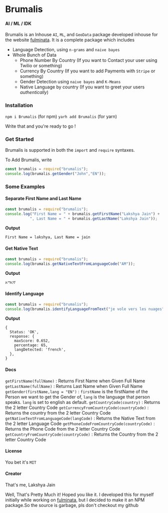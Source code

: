 # Brumalis
#### AI / ML / IDK

Brumalis is an Inhouse `AI`, `ML`, and `GeoData` package developed inhouse for the website [fulminata]("https://www.youtube.com/watch?v=dQw4w9WgXcQ"). It is a complete package which includes

- Language Detection, using `n-grams` and `naive bayes`
- Whole Bunch of Data 
   - Phone Number By Country (If you want to Contact your user using Twilio or something)
   - Currency By Country (If you want to add Payments with `Stripe` or something)
   - Gender Detection using `naive bayes` and `K-Means`
   - Native Language by country (If you want to greet your users _authentically_)

### Installation
`npm i Brumalis` (for npm)
`yarh add Brumalis` (for yarn)

Write that and you're ready to go !

### Get Started
Brumalis is supported in both the `import` and `require` syntaxes.

To Add Brumalis, write
```js
const brumalis = require("brumalis");
console.log(brumalis.getGender("John","EN"));
```

### Some Examples
#### Separate First Name and Last Name
```js
const brumalis = require("brumalis");
console.log("First Name = " + brumalis.getFirstName("Lakshya Jain") + 
           ", Last Name = " + brumalis.getLastName("Lakshya Jain"));
```
**Output**
```shell
First Name = lakshya, Last Name = jain
```

#### Get Native Text
```js
const brumalis = require("brumalis");
console.log(brumalis.getNativeTextFromLanguageCode("AM"));
```
**Output**
```shell
አማርኛ
```

#### Identify Language
```js
const brumalis = require("brumalis");
console.log(brumalis.identifyLanguageFromText("je vole vers les nuages"));
```
**Output**
```shell
{
  Status: 'OK',
  response: {
    maxScore: 0.652,
    percentage: 65,
    langDetected: 'french',
  },
}
```

#### Docs
`getFirstName(fullName)` : Returns First Name when Given Full Name
`getLastName(fullName)` : Returns Last Name when Given Full Name
`getGender(firstName,lang = "EN")` : `firstName` is the firstName of the Person we want to get the Gender of, `lang` is the language that person speaks. `lang` is set to english as default.
`getCountryCode(country)` : Returns the 2 letter Country Code
`getCurrencyFromCountryCode(countryCode)` : Returns the country from the 2 letter Country Code
`getNativeTextFromLanguageCode(langCode)` : Returns the Native Text from the 2 letter Language Code
`getPhoneCodeFromCountryCode(countryCode)` : Returns the Phone Code from the 2 letter Country Code
`getCountryFromCountryCode(countryCode)` : Returns the Country from the 2 letter Country Code

#### License
You bet it's `MIT`

#### Creator
That's me, Lakshya Jain


Well, That's Pretty Much it! Hoped you like it. I developed this for myself initially while working on [fulminata]("https://www.youtube.com/watch?v=dQw4w9WgXcQ"), but I decided to make it an NPM package.So the source is garbage, pls don't checkout my github